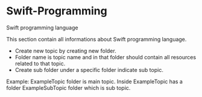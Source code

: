 # Swift-Programming
Swift programming language

This section contain all informations about Swift programming language.

- Create new topic by creating new folder.
- Folder name is topic name and in that folder should contain all resources related to that topic.
- Create sub folder under a specific folder indicate sub topic.

Example:
ExampleTopic folder is main topic.
Inside ExampleTopic has a folder ExampleSubTopic folder which is sub topic.
